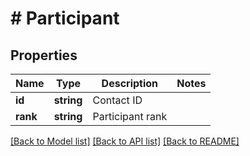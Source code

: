 # # Participant

## Properties

Name | Type | Description | Notes
------------ | ------------- | ------------- | -------------
**id** | **string** | Contact ID |
**rank** | **string** | Participant rank |

[[Back to Model list]](../../README.md#models) [[Back to API list]](../../README.md#endpoints) [[Back to README]](../../README.md)
